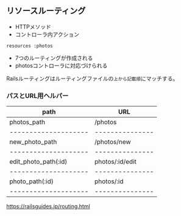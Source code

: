 ## リソースルーティング
- HTTPメソッド
- コントローラ内アクション  

`resources :photos`  
- 7つのルーティングが作成される
- photosコントローラに対応づけられる

Railsルーティングはルーティングファイルの`上から記載順`にマッチする。  

### パスとURL用ヘルパー
|path                |URL            |
|--------------------|---------------|
|photos_path         |/photos        |
|--------------------|---------------|
|new_photo_path      |/photos/new    |
|--------------------|---------------|
|edit_photo_path(:id)|photos/:id/edit|
|--------------------|---------------|
|photo_path(:id)     |photos/:id     |
|--------------------|---------------|



https://railsguides.jp/routing.html

